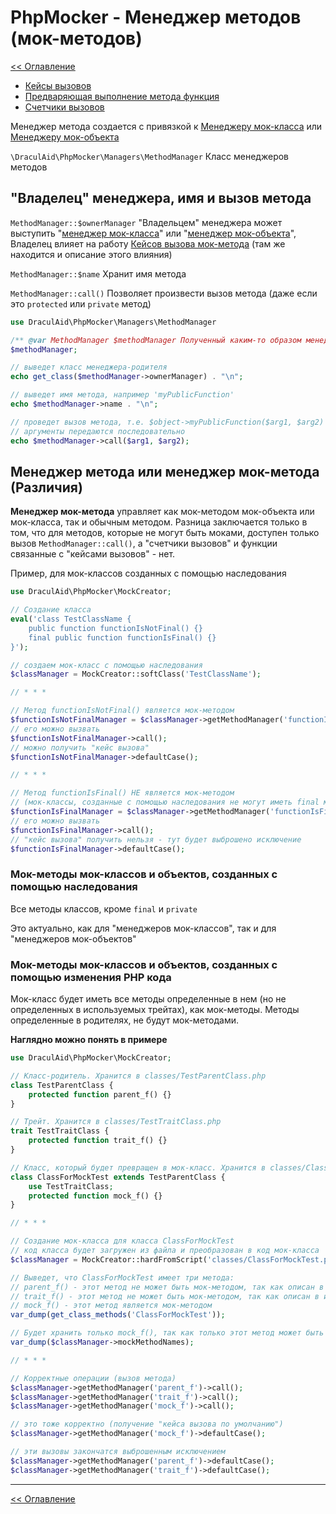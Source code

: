 # PhpMocker - Менеджер методов (мок-методов)
[<< Оглавление](../README.md)

* [Кейсы вызовов](cases.md)
* [Предваряющая выполнение метода функция](user-function.md)
* [Счетчики вызовов](counter.md)

Менеджер метода создается с привязкой к [Менеджеру мок-класса](../manager-class/README.md) или [Менеджеру мок-объекта](../manager-object/README.md)

`\DraculAid\PhpMocker\Managers\MethodManager` Класс менеджеров методов

## "Владелец" менеджера, имя и вызов метода

`MethodManager::$ownerManager` "Владельцем" менеджера может выступить "[менеджер мок-класса](../manager-class/README.md)"
или "[менеджер мок-объекта](../manager-object/README.md)", Владелец влияет на работу [Кейсов вызова мок-метода](../mock-cases/README.md)
(там же находится и описание этого влияния)

`MethodManager::$name` Хранит имя метода

`MethodManager::call()` Позволяет произвести вызов метода (даже если это `protected` или `private` метод)

```php
use DraculAid\PhpMocker\Managers\MethodManager

/** @var MethodManager $methodManager Полученный каким-то образом менеджер метода */
$methodManager;

// выведет класс менеджера-родителя
echo get_class($methodManager->ownerManager) . "\n";

// выведет имя метода, например 'myPublicFunction'
echo $methodManager->name . "\n";

// проведет вызов метода, т.е. $object->myPublicFunction($arg1, $arg2)
// аргументы передаются последовательно
echo $methodManager->call($arg1, $arg2);
```

## Менеджер метода или менеджер мок-метода (Различия)

**Менеджер мок-метода** управляет как мок-методом мок-объекта или мок-класса, так и обычным методом. Разница заключается
только в том, что для методов, которые не могут быть моками, доступен только вызов `MethodManager::call()`, а "счетчики
вызовов" и функции связанные с "кейсами вызовов" - нет.

Пример, для мок-классов созданных с помощью наследования
```php
use DraculAid\PhpMocker\MockCreator;

// Создание класса
eval('class TestClassName {
    public function functionIsNotFinal() {}
    final public function functionIsFinal() {}
}');

// создаем мок-класс с помощью наследования
$classManager = MockCreator::softClass('TestClassName');

// * * *

// Метод functionIsNotFinal() является мок-методом
$functionIsNotFinalManager = $classManager->getMethodManager('functionIsNotFinal');
// его можно вызвать
$functionIsNotFinalManager->call();
// можно получить "кейс вызова"
$functionIsNotFinalManager->defaultCase();

// * * *

// Метод functionIsFinal() НЕ является мок-методом
// (мок-классы, созданные с помощью наследования не могут иметь final мок-методы)
$functionIsFinalManager = $classManager->getMethodManager('functionIsFinal');
// его можно вызвать
$functionIsFinalManager->call();
// "кейс вызова" получить нельзя - тут будет выброшено исключение
$functionIsFinalManager->defaultCase();
```

### Мок-методы мок-классов и объектов, созданных с помощью наследования

Все методы классов, кроме `final` и `private`

Это актуально, как для "менеджеров мок-классов", так и для "менеджеров мок-объектов"

### Мок-методы мок-классов и объектов, созданных с помощью изменения PHP кода

Мок-класс будет иметь все методы определенные в нем (но не определенных в используемых трейтах), как мок-методы. Методы
определенные в родителях, не будут мок-методами.

**Наглядно можно понять в примере**

```php
use DraculAid\PhpMocker\MockCreator;

// Класс-родитель. Хранится в classes/TestParentClass.php
class TestParentClass {
    protected function parent_f() {}
}

// Трейт. Хранится в classes/TestTraitClass.php
trait TestTraitClass {
    protected function trait_f() {}
}

// Класс, который будет превращен в мок-класс. Хранится в classes/ClassForMockTest.php
class ClassForMockTest extends TestParentClass {
    use TestTraitClass;
    protected function mock_f() {}
}

// * * *

// Создание мок-класса для класса ClassForMockTest
// код класса будет загружен из файла и преобразован в код мок-класса
$classManager = MockCreator::hardFromScript('classes/ClassForMockTest.php');

// Выведет, что ClassForMockTest имеет три метода:
// parent_f() - этот метод не может быть мок-методом, так как описан в классе-родителе
// trait_f() - этот метод не может быть мок-методом, так как описан в используемом трейте
// mock_f() - этот метод является мок-методом
var_dump(get_class_methods('ClassForMockTest'));

// Будет хранить только mock_f(), так как только этот метод может быть мок-методом 
var_dump($classManager->mockMethodNames);

// * * *

// Корректные операции (вызов метода)
$classManager->getMethodManager('parent_f')->call();
$classManager->getMethodManager('trait_f')->call();
$classManager->getMethodManager('mock_f')->call();

// это тоже корректно (получение "кейса вызова по умолчанию")
$classManager->getMethodManager('mock_f')->defaultCase();

// эти вызовы закончатся выброшенным исключением
$classManager->getMethodManager('parent_f')->defaultCase();
$classManager->getMethodManager('trait_f')->defaultCase();
```

---

[<< Оглавление](../README.md)